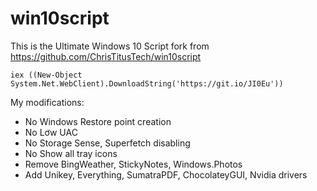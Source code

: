# win10script 
This is the Ultimate Windows 10 Script fork from https://github.com/ChrisTitusTech/win10script

```
iex ((New-Object System.Net.WebClient).DownloadString('https://git.io/JI0Eu'))
```
My modifications:
 - No Windows Restore point creation
 - No Lơw UAC
 - No Storage Sense, Superfetch disabling
 - No Show all tray icons
 - Remove BingWeather, StickyNotes, Windows.Photos
 - Add Unikey, Everything, SumatraPDF, ChocolateyGUI, Nvidia drivers
